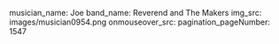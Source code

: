 musician_name: Joe
band_name: Reverend and The Makers
img_src: images/musician0954.png
onmouseover_src: 
pagination_pageNumber: 1547